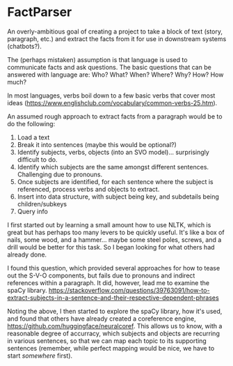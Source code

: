 # FactParser
An overly-ambitious goal of creating a project to take a block of text (story, paragraph, etc.) and extract the facts from it for use in downstream systems (chatbots?).

The (perhaps mistaken) assumption is that language is used to communicate facts and ask questions. The basic questions that can be answered with language are:
Who? 
What? 
When? 
Where? 
Why? 
How? 
How much?

In most languages, verbs boil down to a few basic verbs that cover most ideas (https://www.englishclub.com/vocabulary/common-verbs-25.htm).

An assumed rough approach to extract facts from a paragraph would be to do the following:
1. Load a text
2. Break it into sentences (maybe this would be optional?)
3. Identify subjects, verbs, objects (into an SVO model)... surprisingly difficult to do.
4. Identify which subjects are the same amongst different sentences. Challenging due to pronouns.
5. Once subjects are identified, for each sentence where the subject is referenced, process verbs and objects to extract. 
6. Insert into data structure, with subject being key, and subdetails being children/subkeys
7. Query info

I first started out by learning a small amount how to use NLTK, which is great but has perhaps too many levers to be quickly useful. It's like a box of nails, some wood, and a hammer... maybe some steel poles, screws, and a drill would be better for this task. So I began looking for what others had already done.

I found this question, which provided several approaches for how to tease out the S-V-O components, but fails due to pronouns and indirect references within a paragraph. It did, however, lead me to examine the spaCy library.
https://stackoverflow.com/questions/39763091/how-to-extract-subjects-in-a-sentence-and-their-respective-dependent-phrases

Noting the above, I then started to explore the spaCy library, how it's used, and found that others have already created a coreference engine, https://github.com/huggingface/neuralcoref. This allows us to know, with a reasonable degree of accurracy, which subjects and objects are recurring in various sentences, so that we can map each topic to its supporting sentences (remember, while perfect mapping would be nice, we have to start *somewhere* first).

